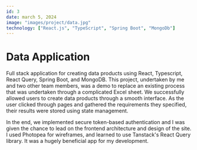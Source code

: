 ```yaml
---
id: 3
date: march 5, 2024
image: "images/project/data.jpg"
technology: ["React.js", "TypeScript", "Spring Boot", "MongoDb"]
---
```


# Data Application

Full stack application for creating data products using React, Typescript, React Query, Spring Boot, and MongoDB. This project, undertaken by me and two other team members, was a demo to replace an existing process that was undertaken through a complicated Excel sheet. We successfully allowed users to create data products through a smooth interface. As the user clicked through pages and gathered the requirements they specified, their results were stored using state management.

In the end, we implemented secure token-based authentication and I was given the chance to lead on the frontend architecture and design of the site. I used Photopea for wireframes, and learned to use Tanstack's React Query library. It was a hugely beneficial app for my development.
